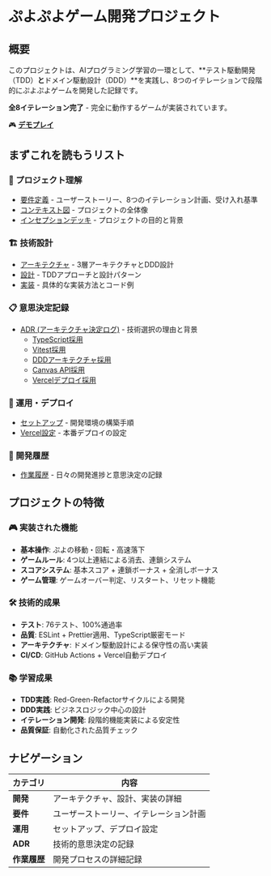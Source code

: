 # ぷよぷよゲーム開発プロジェクト

## 概要

このプロジェクトは、AIプログラミング学習の一環として、**テスト駆動開発（TDD）**と**ドメイン駆動設計（DDD）**を実践し、8つのイテレーションで段階的にぷよぷよゲームを開発した記録です。

**全8イテレーション完了** - 完全に動作するゲームが実装されています。

🎮 **[デモプレイ](https://app-1ggw4877v-k2works-projects.vercel.app/)**

## まずこれを読もうリスト

### 🎯 プロジェクト理解
- [要件定義](./requirements/要件定義.md) - ユーザーストーリー、8つのイテレーション計画、受け入れ基準
- [コンテキスト図](./requirements/コンテキスト図.md) - プロジェクトの全体像
- [インセプションデッキ](./requirements/インセプションデッキ.md) - プロジェクトの目的と背景

### 🏗️ 技術設計
- [アーキテクチャ](./development/アーキテクチャ.md) - 3層アーキテクチャとDDD設計
- [設計](./development/設計.md) - TDDアプローチと設計パターン
- [実装](./development/実装.md) - 具体的な実装方法とコード例

### 📋 意思決定記録
- [ADR (アーキテクチャ決定ログ)](./adr/) - 技術選択の理由と背景
  - [TypeScript採用](./adr/0001-adopt-typescript.md)
  - [Vitest採用](./adr/0002-adopt-vitest.md)
  - [DDDアーキテクチャ採用](./adr/0003-adopt-ddd-architecture.md)
  - [Canvas API採用](./adr/0004-adopt-canvas-api.md)
  - [Vercelデプロイ採用](./adr/0005-adopt-vercel-deployment.md)

### 🚀 運用・デプロイ
- [セットアップ](./operation/セットアップ.md) - 開発環境の構築手順
- [Vercel設定](./operation/Vercel設定.md) - 本番デプロイの設定

### 📝 開発履歴
- [作業履歴](./journal/) - 日々の開発進捗と意思決定の記録

## プロジェクトの特徴

### 🎮 実装された機能
- **基本操作**: ぷよの移動・回転・高速落下
- **ゲームルール**: 4つ以上連結による消去、連鎖システム
- **スコアシステム**: 基本スコア + 連鎖ボーナス + 全消しボーナス
- **ゲーム管理**: ゲームオーバー判定、リスタート、リセット機能

### 🛠️ 技術的成果
- **テスト**: 76テスト、100%通過率
- **品質**: ESLint + Prettier適用、TypeScript厳密モード
- **アーキテクチャ**: ドメイン駆動設計による保守性の高い実装
- **CI/CD**: GitHub Actions + Vercel自動デプロイ

### 📚 学習成果
- **TDD実践**: Red-Green-Refactorサイクルによる開発
- **DDD実践**: ビジネスロジック中心の設計
- **イテレーション開発**: 段階的機能実装による安定性
- **品質保証**: 自動化された品質チェック

## ナビゲーション

| カテゴリ | 内容 |
|----------|------|
| **開発** | アーキテクチャ、設計、実装の詳細 |
| **要件** | ユーザーストーリー、イテレーション計画 |
| **運用** | セットアップ、デプロイ設定 |
| **ADR** | 技術的意思決定の記録 |
| **作業履歴** | 開発プロセスの詳細記録 |
